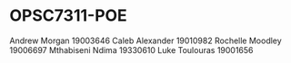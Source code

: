 # OPSC7311-POE
Andrew Morgan 19003646
Caleb Alexander 19010982
Rochelle Moodley 19006697
Mthabiseni Ndima 19330610
Luke Toulouras 19001656
